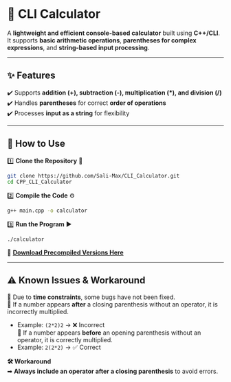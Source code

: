 # 🔢 CLI Calculator  
A **lightweight and efficient console-based calculator** built using **C++/CLI**.  
It supports **basic arithmetic operations**, **parentheses for complex expressions**, and **string-based input processing**.  


---

## ✨ Features  
✔️ Supports **addition (+), subtraction (-), multiplication (*), and division (/)**  
✔️ Handles **parentheses** for correct **order of operations**  
✔️ Processes **input as a string** for flexibility  

---

## 🚀 How to Use  
1️⃣ **Clone the Repository** 🔹  
```bash
git clone https://github.com/Sali-Max/CLI_Calculator.git
cd CPP_CLI_Calculator
```
2️⃣ **Compile the Code** ⚙️  
```bash
g++ main.cpp -o calculator
```
3️⃣ **Run the Program** ▶️  
```bash
./calculator
```

📌 **[Download Precompiled Versions Here](https://github.com/Sali-Max/CLI_Calculator/releases)**  

---

## ⚠️ Known Issues & Workaround  
🔸 Due to **time constraints**, some bugs have not been fixed.  
🔸 If a number appears **after** a closing parenthesis without an operator, it is incorrectly multiplied.  
   - Example: `(2*2)2` → ❌ Incorrect  
🔸 If a number appears **before** an opening parenthesis without an operator, it is correctly multiplied.  
   - Example: `2(2*2)` → ✅ Correct  

**🛠 Workaround**  
➡ **Always include an operator after a closing parenthesis** to avoid errors.  
